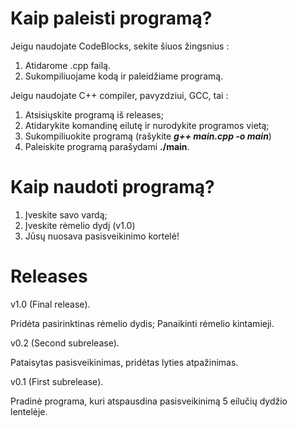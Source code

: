 # Kaip paleisti programą?
Jeigu naudojate CodeBlocks, sekite šiuos žingsnius :

1. Atidarome .cpp failą.
2. Sukompiliuojame kodą ir paleidžiame programą.

Jeigu naudojate C++ compiler, pavyzdziui, GCC, tai :

1. Atsisiųskite programą iš releases;
2. Atidarykite komandinę eilutę ir nurodykite programos vietą;
3. Sukompiliuokite programą (rašykite ***g++ main.cpp -o main***)
4. Paleiskite programą parašydami **./main**.

# Kaip naudoti programą?

1. Įveskite savo vardą;
2. Įveskite rėmelio dydį (v1.0)
3. Jūsų nuosava pasisveikinimo kortelė!

# Releases

v1.0 (Final release). 

Pridėta pasirinktinas rėmelio dydis; Panaikinti rėmelio kintamieji.

v0.2 (Second subrelease). 

Pataisytas pasisveikinimas, pridėtas lyties atpažinimas.

v0.1 (First subrelease).

Pradinė programa, kuri atspausdina pasisveikinimą 5 eilučių dydžio lentelėje.
